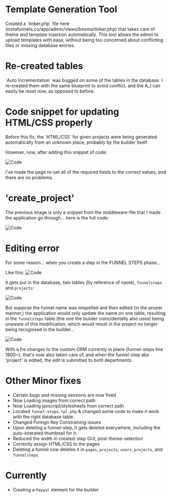 # Template Generation Tool

<p>Created a `tinker.php` file here (instafunnels.co/app/admin/views/besma/tinker.php) that takes care of 
theme and template insertion automatically. This tool allows the admin to upload templates with ease, without being
too concerned about conflicting files or missing database entries.</p>

# Re-created tables

<p>`Auto Incrementation` was bugged on some of the tables in the database. I re-created them
with the same blueprint to avoid conflict, and the A_I can easily be reset now, as opposed to before.</p>


# Code snippet for updating HTML/CSS properly

<p>Before this fix, the `HTML/CSS` for given projects were being generated automatically from an unknown place, 
probably by the builder itself. 

However, now, after adding this snippet of code:

![Code](http://image.prntscr.com/image/a6fdde6af8884ba0b19488666309407c.png)


I've made the page re-set all of the required fields to the correct values, and there are no problems.</p>


# 'create_project'

<p>The previous image is only a snippet from the middleware-file that I made the application go through... here is the full code:


![Code](http://image.prntscr.com/image/82eb820c539c45cf9d79d79ab6f25d7a.png)

</p>


# Editing error

<p>For some reason... when you create a step in the <or>FUNNEL STEPS</bl> phase...

Like this:
![Code](http://image.prntscr.com/image/10aae3a93cd24005b6909e7cf143ca2f.png)

It gets put in the database, two tables (by reference of name), `funnelsteps` and `projects`:

![Code](http://image.prntscr.com/image/0124d30d259042ab95a74cf412d257e4.png)

But suppose the funnel name was mispelled and then edited (in the proper manner,) the application
would only update the name on one table, resulting in the `funnelsteps` table (the one the builder
coincidentally also uses) being unaware of this modification, which would result in the project
no longer being recognised in the builder...


![Code](http://image.prntscr.com/image/e3b4965debc74f58a64a8e9eabd03d7e.png)


With a fre changes to the custom <bl>ORM</bl> currently in place (funnel-steps line 1800~), that's now also taken care of, 
and when the funnel-step aka 'project' is edited, the edit is submitted to both departments.


</p>

# Other Minor fixes

* Certain bugs and missing sessions are now fixed
* Now Loading images from correct path
* Now Loading javscript/stylesheets from correct path
* Located `funnel-steps.tpl.php` & changed some code to make it work with the right database table.
* Changed Foreign Key Constraining issues
* Upon deleting a funnel-step, it gets deleted everywhere, including the auto-enerated thumbnail for it.
* Reduced the width in created-step GUI, post-theme-selection
* Correctly assign HTML/CSS to the pages
* Deleting a funnel now deletes it in `pages`, `projects`, `users_projects`, and `funnelsteps`



# Currently

* Creating a `Paypal` element for the builder
